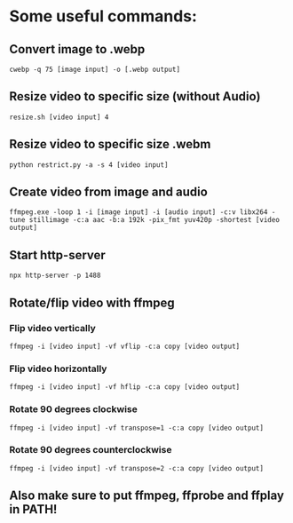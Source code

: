 # Some useful commands:

## Convert image to .webp
```
cwebp -q 75 [image input] -o [.webp output]
```

## Resize video to specific size (without Audio)
```
resize.sh [video input] 4
```

## Resize video to specific size .webm
```
python restrict.py -a -s 4 [video input]
```

## Create video from image and audio
```
ffmpeg.exe -loop 1 -i [image input] -i [audio input] -c:v libx264 -tune stillimage -c:a aac -b:a 192k -pix_fmt yuv420p -shortest [video output]
```

## Start http-server
```
npx http-server -p 1488
```

## Rotate/flip video with ffmpeg

### Flip video  vertically
```
ffmpeg -i [video input] -vf vflip -c:a copy [video output]
```

### Flip video horizontally
```
ffmpeg -i [video input] -vf hflip -c:a copy [video output]
```

### Rotate 90 degrees clockwise
```
ffmpeg -i [video input] -vf transpose=1 -c:a copy [video output]
```

### Rotate 90 degrees counterclockwise
```
ffmpeg -i [video input] -vf transpose=2 -c:a copy [video output]
```

## Also make sure to put ffmpeg, ffprobe and ffplay in PATH!
